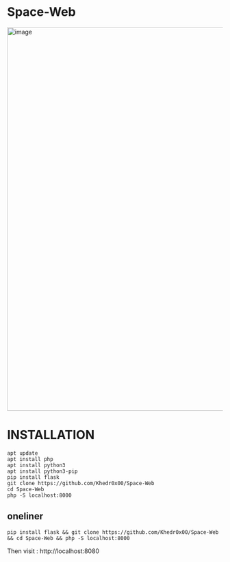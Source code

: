 # Space-Web
<img width="1264" height="893" alt="image" src="https://github.com/user-attachments/assets/f22fa54a-6a1a-4310-9c0d-c01934ce3fce" />



# INSTALLATION

```
apt update
apt install php
apt install python3
apt install python3-pip
pip install flask
git clone https://github.com/Khedr0x00/Space-Web
cd Space-Web
php -S localhost:8000
```

## oneliner

```
pip install flask && git clone https://github.com/Khedr0x00/Space-Web && cd Space-Web && php -S localhost:8000
```


Then visit : http://localhost:8080


